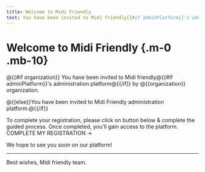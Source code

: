 ```yaml
---
title: Welcome to Midi Friendly
text: You have been invited to Midi friendly{{#if adminPlatform}}'s administration platform{{/if}}{{#if organization}} by {{organization}} organization.{{/if}}
---
```



# Welcome to Midi Friendly {.m-0 .mb-10}

@{{#if organization}}
You have been invited to Midi friendly@{{#if adminPlatform}}'s administration platform@{{/if}} by <span class="text-primary">@{{organization}}</span> organization.

@{{else}}You have been invited to Midi Friendly administration platform.@{{/if}}

To complete your registration, please click on button below & complete the guided process. Once completed, you'll gain access to the platform.
<x-button align="center" href="@@@{{invitationLink}}">COMPLETE MY REGISTRATION &rarr;</x-button>

<x-spacer height="40px"></x-spacer>

We hope to see you soon on our platform!
***
Best wishes, Midi friendly team.
